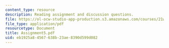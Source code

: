```yaml
---
content_type: resource
description: Reading assignment and discussion questions.
file: https://ol-ocw-studio-app-production.s3.amazonaws.com/courses/21w-765j-interactive-and-non-linear-narrative-theory-and-practice-spring-2004/eb1925a84567638b23ae8390d599d082_Assignment5.pdf
file_type: application/pdf
resourcetype: Document
title: Assignment5.pdf
uid: eb1925a8-4567-638b-23ae-8390d599d082
---
```

